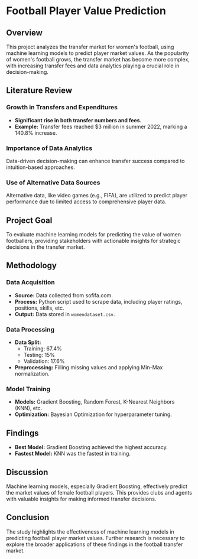 # Football Player Value Prediction

## Overview
This project analyzes the transfer market for women's football, using machine learning models to predict player market values. As the popularity of women's football grows, the transfer market has become more complex, with increasing transfer fees and data analytics playing a crucial role in decision-making.

## Literature Review

### Growth in Transfers and Expenditures
- **Significant rise in both transfer numbers and fees.**
- **Example:** Transfer fees reached $3 million in summer 2022, marking a 140.8% increase.

### Importance of Data Analytics
Data-driven decision-making can enhance transfer success compared to intuition-based approaches.

### Use of Alternative Data Sources
Alternative data, like video games (e.g., FIFA), are utilized to predict player performance due to limited access to comprehensive player data.

## Project Goal
To evaluate machine learning models for predicting the value of women footballers, providing stakeholders with actionable insights for strategic decisions in the transfer market.

## Methodology

### Data Acquisition
- **Source:** Data collected from sofifa.com.
- **Process:** Python script used to scrape data, including player ratings, positions, skills, etc.
- **Output:** Data stored in `womendataset.csv`.

### Data Processing
- **Data Split:**
  - Training: 67.4%
  - Testing: 15%
  - Validation: 17.6%
- **Preprocessing:** Filling missing values and applying Min-Max normalization.

### Model Training
- **Models:** Gradient Boosting, Random Forest, K-Nearest Neighbors (KNN), etc.
- **Optimization:** Bayesian Optimization for hyperparameter tuning.

## Findings
- **Best Model:** Gradient Boosting achieved the highest accuracy.
- **Fastest Model:** KNN was the fastest in training.

## Discussion
Machine learning models, especially Gradient Boosting, effectively predict the market values of female football players. This provides clubs and agents with valuable insights for making informed transfer decisions.

## Conclusion
The study highlights the effectiveness of machine learning models in predicting football player market values. Further research is necessary to explore the broader applications of these findings in the football transfer market.
